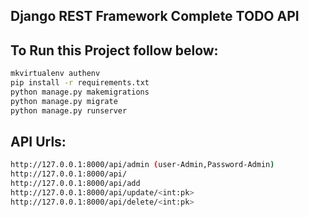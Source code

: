## Django REST Framework Complete TODO API


## To Run this Project follow below:

```bash
mkvirtualenv authenv
pip install -r requirements.txt
python manage.py makemigrations
python manage.py migrate
python manage.py runserver
```

## API Urls:
```bash
http://127.0.0.1:8000/api/admin (user-Admin,Password-Admin)
http://127.0.0.1:8000/api/
http://127.0.0.1:8000/api/add
http://127.0.0.1:8000/api/update/<int:pk>
http://127.0.0.1:8000/api/delete/<int:pk>
```
